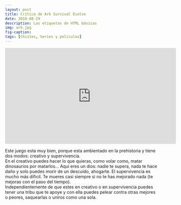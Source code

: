 ```yaml
---
layout: post
title: Crítica de Ark Survival Evolve
date: 2018-08-29
description: Las etiquetas de HTML básicas
img: ark.jpg
fig-caption: 
tags: [Chistes, Series y películas]
---
```


<iframe width="560" height="315" src="https://www.youtube.com/embed/FW9vsrPWujI" frameborder="0" allow="autoplay; encrypted-media" allowfullscreen></iframe>

Este juego esta muy bien, porque esta ambientado en la prehistoria y tiene dos modos: creativo y supervivencia.<br> En el creativo puedes hacer lo que quieras, como volar como, matar dinosaurios por matarlos... Aqui eres un dios: nadie te supera, nada te hace daño y solo puedes morir de un descuido, ahogarte. El supervivencia es mucho más dificil. Te mueres casi siempre si no te has mejorado nada (te mejoras con el paso del tiempo).<br> Independientemente de que estes en creativo o en supervivencia puedes tener una tribu que te apoye y con ella puedes pelear contra otras mejores o peores, saquearlas o uniros como una sola.
